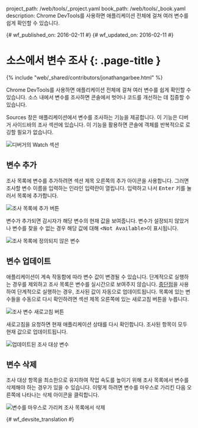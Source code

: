 project_path: /web/tools/_project.yaml
book_path: /web/tools/_book.yaml
description: Chrome DevTools를 사용하면 애플리케이션 전체에 걸쳐 여러 변수를 쉽게 확인할 수 있습니다.

{# wf_published_on: 2016-02-11 #}
{# wf_updated_on: 2016-02-11 #}

# 소스에서 변수 조사 {: .page-title }

{% include "web/_shared/contributors/jonathangarbee.html" %}

Chrome DevTools를 사용하면 애플리케이션 전체에 걸쳐 여러 변수를 쉽게 확인할 수 있습니다.
소스 내에서 변수를 조사하면 콘솔에서 벗어나 코드를 개선하는 데 집중할 수 있습니다.

Sources 창은 애플리케이션에서 변수를 조사하는 기능을 제공합니다.
이 기능은 디버거 사이드바의 조사 섹션에 있습니다.
이 기능을 활용하면 콘솔에 객체를 반복적으로 로깅할 필요가 없습니다.

![디버거의 Watch 섹션](imgs/sources-watch-variables-location.png)

## 변수 추가

조사 목록에 변수를 추가하려면 섹션 제목 오른쪽의 추가 아이콘을 사용합니다.
그러면 조사할 변수 이름을 입력하는 인라인 입력란이 열립니다.
입력하고 나서 <kbd>Enter</kbd> 키를 눌러서 목록에 추가합니다.

![조사 목록에 추가 버튼](imgs/add-variable-to-watch.png)

변수가 추가되면 감시자가 해당 변수의 현재 값을 보여줍니다.
변수가 설정되지 않았거나 변수를 찾을 수 없는 경우 해당 값에 대해 <samp>&lt;Not Available&gt;</samp>이 표시됩니다.

![조사 목록에 정의되지 않은 변수](imgs/undefined-variable-in-watch.png)

## 변수 업데이트

애플리케이션이 계속 작동함에 따라 변수 값이 변경될 수 있습니다.
단계적으로 실행하는 경우를 제외하고 조사 목록은 변수를 실시간으로 보여주지 않습니다.
[중단점](add-breakpoints)을 사용하여 단계적으로 실행하는 경우, 조사된 값이 자동으로 업데이트됩니다.
목록에 있는 변수들을 수동으로 다시 확인하려면 섹션 제목 오른쪽에 있는 새로고침 버튼을 누릅니다.

![조사 변수 새로고침 버튼](imgs/refresh-variables-being-watched.png)

새로고침을 요청하면 현재 애플리케이션 상태를 다시 확인합니다.
조사된 항목이 모두 현재 값으로 업데이트됩니다.

![업데이트된 조사 대상 변수](imgs/updated-variable-being-watched.png)

## 변수 삭제

조사 대상 항목을 최소한으로 유지하여 작업 속도를 높이기 위해 조사 목록에서 변수를 삭제해야 하는 경우가 있을 수 있습니다.
이렇게 하려면 변수를 마우스로 가리킨 다음 오른쪽에 나타나는 삭제 아이콘을 클릭합니다.

![변수를 마우스로 가리켜 조사 목록에서 삭제](imgs/hover-to-delete-watched-variable.png)


{# wf_devsite_translation #}
